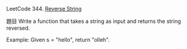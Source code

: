 LeetCode 344. [Reverse String](https://leetcode.com/problems/reverse-string)


題目
Write a function that takes a string as input and returns the string reversed.

Example: Given s = "hello", return "olleh".